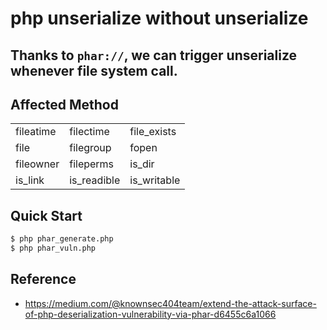 # php unserialize without unserialize

## Thanks to `phar://`, we can trigger unserialize whenever file system call.

## Affected Method
| | | |
|-|-|-|
| fileatime | filectime   | file\_exists | file\_get\_contents | file\_put\_contents | is\_writeable |
| file      | filegroup   | fopen       | fileinode         | filemtime         | readfile     |
| fileowner | fileperms   | is\_dir      | is\_executable     | is\_file           | stat         |
| is\_link   | is\_readible | is\_writable | parse\_ini\_file    | copy              | unlink       |

## Quick Start
```bash
$ php phar_generate.php
$ php phar_vuln.php
```

## Reference

* https://medium.com/@knownsec404team/extend-the-attack-surface-of-php-deserialization-vulnerability-via-phar-d6455c6a1066
